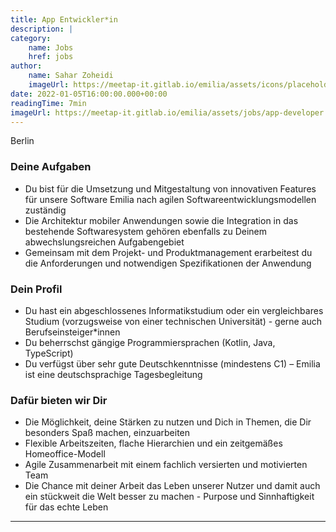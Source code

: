 ```yaml
---
title: App Entwickler*in
description: |
category:
    name: Jobs
    href: jobs
author:
    name: Sahar Zoheidi
    imageUrl: https://meetap-it.gitlab.io/emilia/assets/icons/placeholder-avatar.svg
date: 2022-01-05T16:00:00.000+00:00
readingTime: 7min
imageUrl: https://meetap-it.gitlab.io/emilia/assets/jobs/app-developer.webp
---
```



<div class="flex gap-2 items-center mb-4 text-lg text-primary-500">
    <heroicons-outline-location-marker /> Berlin
</div>

<job-header />

<img :src="frontmatter.imageUrl" />

### Deine Aufgaben

* Du bist für die Umsetzung und Mitgestaltung von innovativen Features für unsere Software Emilia nach agilen Softwareentwicklungsmodellen zuständig
* Die Architektur mobiler Anwendungen sowie die Integration in das bestehende Softwaresystem gehören ebenfalls zu Deinem abwechslungsreichen Aufgabengebiet
* Gemeinsam mit dem Projekt- und Produktmanagement erarbeitest du die Anforderungen und notwendigen Spezifikationen der Anwendung

### Dein Profil

* Du hast ein abgeschlossenes Informatikstudium oder ein vergleichbares Studium (vorzugsweise von einer technischen Universität) - gerne auch Berufseinsteiger\*innen
* Du beherrschst gängige Programmiersprachen (Kotlin, Java, TypeScript)
* Du verfügst über sehr gute Deutschkenntnisse (mindestens C1) – Emilia ist eine deutschsprachige Tagesbegleitung

### Dafür bieten wir Dir

* Die Möglichkeit, deine Stärken zu nutzen und Dich in Themen, die Dir besonders Spaß machen, einzuarbeiten
* Flexible Arbeitszeiten, flache Hierarchien und ein zeitgemäßes Homeoffice-Modell
* Agile Zusammenarbeit mit einem fachlich versierten und motivierten Team
* Die Chance mit deiner Arbeit das Leben unserer Nutzer und damit auch ein stückweit die Welt besser zu machen - Purpose und Sinnhaftigkeit für das echte Leben

<contact-paragraph />

---

<open-positions />
